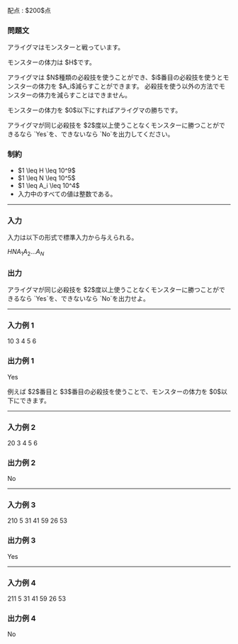 
<div>

<span>

<span>

<p>
配点 : $200$点
</p>

<div>

<section>

### **問題文**

<p>
アライグマはモンスターと戦っています。
</p>

<p>
モンスターの体力は $H$です。
</p>

<p>
アライグマは $N$種類の必殺技を使うことができ、$i$番目の必殺技を使うとモンスターの体力を $A_i$減らすことができます。
必殺技を使う以外の方法でモンスターの体力を減らすことはできません。
</p>

<p>
モンスターの体力を $0$以下にすればアライグマの勝ちです。
</p>

<p>
アライグマが同じ必殺技を $2$度以上使うことなくモンスターに勝つことができるなら `Yes`を、できないなら `No`を出力してください。
</p>

</section>

</div>

<div>

<section>

### **制約**

<ul>

<li>
$1 \leq H \leq 10^9$
</li>

<li>
$1 \leq N \leq 10^5$
</li>

<li>
$1 \leq A_i \leq 10^4$
</li>

<li>
入力中のすべての値は整数である。
</li>

</ul>

</section>

</div>

---

<div>

<div>

<section>

### **入力**

<p>
入力は以下の形式で標準入力から与えられる。
</p>

<div>

$H$$N$$A_1$$A_2$$...$$A_N$
</div>

</section>

</div>

<div>

<section>

### **出力**

<p>
アライグマが同じ必殺技を $2$度以上使うことなくモンスターに勝つことができるなら `Yes`を、できないなら `No`を出力せよ。
</p>

</section>

</div>

</div>

---

<div>

<section>

### **入力例 1**

<div>

10 3
4 5 6

</div>

</section>

</div>

<div>

<section>

### **出力例 1**

<div>

Yes

</div>

<p>
例えば $2$番目と $3$番目の必殺技を使うことで、モンスターの体力を $0$以下にできます。
</p>

</section>

</div>

---

<div>

<section>

### **入力例 2**

<div>

20 3
4 5 6

</div>

</section>

</div>

<div>

<section>

### **出力例 2**

<div>

No

</div>

</section>

</div>

---

<div>

<section>

### **入力例 3**

<div>

210 5
31 41 59 26 53

</div>

</section>

</div>

<div>

<section>

### **出力例 3**

<div>

Yes

</div>

</section>

</div>

---

<div>

<section>

### **入力例 4**

<div>

211 5
31 41 59 26 53

</div>

</section>

</div>

<div>

<section>

### **出力例 4**

<div>

No

</div>

</section>

</div>

</span>

</span>

</div>

